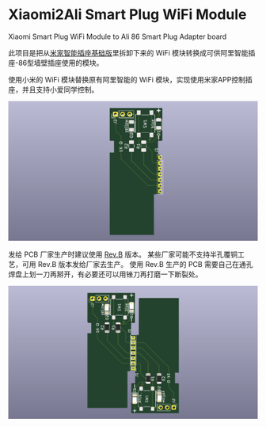 # Xiaomi2Ali Smart Plug WiFi Module

Xiaomi Smart Plug WiFi Module to Ali 86 Smart Plug Adapter board

此项目是把从[米家智能插座基础版](https://www.mi.com/mj-socket/)里拆卸下来的 WiFi 模块转换成可供阿里智能插座-86型墙壁插座使用的模块。

使用小米的 WiFi 模块替换原有阿里智能的 WiFi 模块，实现使用米家APP控制插座，并且支持小爱同学控制。

![](Images/IMG_0001.png)

发给 PCB 厂家生产时建议使用 [Rev.B](Gerber/Rev.B) 版本。
某些厂家可能不支持半孔覆铜工艺，可用 Rev.B 版本发给厂家去生产。
使用 Rev.B 生产的 PCB 需要自己在通孔焊盘上划一刀再掰开，有必要还可以用锉刀再打磨一下断裂处。

![](Images/IMG_0002.png)
